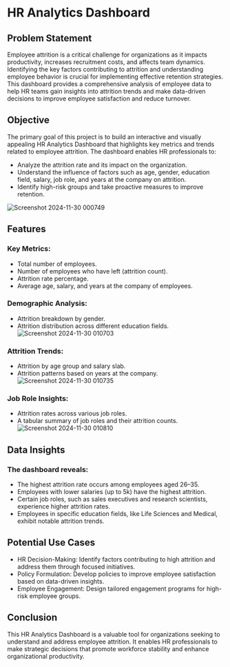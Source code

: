 # HR Analytics Dashboard

## Problem Statement
Employee attrition is a critical challenge for organizations as it impacts productivity, increases recruitment costs, and affects team dynamics. Identifying the key factors contributing to attrition and understanding employee behavior is crucial for implementing effective retention strategies. This dashboard provides a comprehensive analysis of employee data to help HR teams gain insights into attrition trends and make data-driven decisions to improve employee satisfaction and reduce turnover.

## Objective
The primary goal of this project is to build an interactive and visually appealing HR Analytics Dashboard that highlights key metrics and trends related to employee attrition. The dashboard enables HR professionals to:

- Analyze the attrition rate and its impact on the organization.
- Understand the influence of factors such as age, gender, education field, salary, job role, and years at the company on attrition.
- Identify high-risk groups and take proactive measures to improve retention.

![Screenshot 2024-11-30 000749](https://github.com/user-attachments/assets/1381b5f8-9099-40b6-8905-9400f9065f39)

## Features
### Key Metrics:

- Total number of employees.
- Number of employees who have left (attrition count).
- Attrition rate percentage.
- Average age, salary, and years at the company of employees.

### Demographic Analysis:
- Attrition breakdown by gender.
- Attrition distribution across different education fields.
![Screenshot 2024-11-30 010703](https://github.com/user-attachments/assets/b47e2e1f-8453-45b1-bd26-94ab9f1161b7)

### Attrition Trends:
- Attrition by age group and salary slab.
- Attrition patterns based on years at the company.
![Screenshot 2024-11-30 010735](https://github.com/user-attachments/assets/0e22b838-bd99-408c-afba-769e6f63a2d3)

### Job Role Insights:
- Attrition rates across various job roles.
- A tabular summary of job roles and their attrition counts.
![Screenshot 2024-11-30 010810](https://github.com/user-attachments/assets/67b7be69-73d6-4661-ba8c-74143fbf8519)

## Data Insights

### The dashboard reveals:
- The highest attrition rate occurs among employees aged 26–35.
- Employees with lower salaries (up to 5k) have the highest attrition.
- Certain job roles, such as sales executives and research scientists, experience higher attrition rates.
- Employees in specific education fields, like Life Sciences and Medical, exhibit notable attrition trends.

## Potential Use Cases
- HR Decision-Making: Identify factors contributing to high attrition and address them through focused initiatives.
- Policy Formulation: Develop policies to improve employee satisfaction based on data-driven insights.
- Employee Engagement: Design tailored engagement programs for high-risk employee groups.

## Conclusion
This HR Analytics Dashboard is a valuable tool for organizations seeking to understand and address employee attrition. It enables HR professionals to make strategic decisions that promote workforce stability and enhance organizational productivity.



